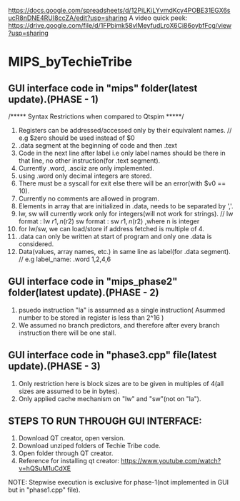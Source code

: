 https://docs.google.com/spreadsheets/d/12PiLKiLYvmdKcy4POBE31EGX6sucR8nDNE4RUI8ccZA/edit?usp=sharing
A video quick peek: https://drive.google.com/file/d/1FPbimk58vlMeyfudLroX6Ci86oybfFcg/view?usp=sharing
# MIPS_byTechieTribe

GUI interface code in "mips" folder(latest update).(PHASE - 1)
--------------------------------------------------------------
/***** Syntax Restrictions when compared to Qtspim *****/

1. Registers can be addressed/accessed only by their equivalent names. // e.g $zero should be used instead of $0
2. .data segment at the beginning of code and then .text
3. Code in the next line after label i.e only label names should be there in that line, no other instruction(for .text segment).
4. Currently .word, .asciiz are only implemented.
5. using .word only decimal integers are stored.
6. There must be a syscall for exit else there will be an error(with $v0 == 10).
7. Currently no comments are allowed in program.
8. Elements in array that are initialized in .data, needs to be separated by ','.
9. lw, sw will currently work only for integers(will not work for strings). // lw format : lw $r1, n($r2) sw format : sw  $r1, n($r2) ,where n is integer
10. for lw/sw, we can load/store if address fetched is multiple of 4.
11. .data can only be written at start of program and only one .data is considered.
12. Data(values, array names, etc.) in same line as label(for .data segment). // e.g label_name: .word  1,2,4,6

GUI interface code in "mips_phase2" folder(latest update).(PHASE - 2)
---------------------------------------------------------------------

1. psuedo instruction "la" is assumned as a single instruction( Asummed number to be stored in register is less than 2^16 )
2. We assumed no branch predictors, and therefore after every branch instruction there will be one stall.

GUI interface code in "phase3.cpp" file(latest update).(PHASE - 3)
---------------------------------------------------------------------
1. Only restriction here is block sizes are to be given in multiples of 4(all sizes are assumed to be in bytes).
2. Only applied cache mechanism on "lw" and "sw"(not on "la").


STEPS TO RUN THROUGH GUI INTERFACE:
----------------------------------
1. Download QT creator, open version.
2. Download unziped folders of Techie Tribe code.
3. Open folder through QT creator.
4. Reference for installing qt creator: https://www.youtube.com/watch?v=hQSuM1uCdXE

NOTE: Stepwise execution is exclusive for phase-1(not implemented in GUI but in "phase1.cpp" file).
